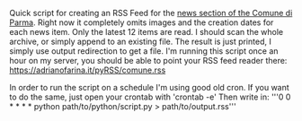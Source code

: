 Quick script for creating an RSS Feed for the [news section of the Comune di Parma](https://www.comune.parma.it/it/novita/notizie).
Right now it completely omits images and the creation dates for each news item.
Only the latest 12 items are read. I should scan the whole archive, or simply append to an existing file.
The result is just printed, I simply use output redirection to get a file.
I'm running this script once an hour on my server, you should be able to point your RSS feed reader there:
https://adrianofarina.it/pyRSS/comune.rss

In order to run the script on a schedule I'm using good old cron. If you want to do the same, just open your crontab with 'crontab -e'
Then write in:
'''0 0 * * * * python path/to/python/script.py > path/to/output.rss'''